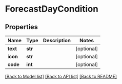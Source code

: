 # ForecastDayCondition

## Properties
Name | Type | Description | Notes
------------ | ------------- | ------------- | -------------
**text** | **str** |  | [optional] 
**icon** | **str** |  | [optional] 
**code** | **int** |  | [optional] 

[[Back to Model list]](../README.md#documentation-for-models) [[Back to API list]](../README.md#documentation-for-api-endpoints) [[Back to README]](../README.md)

